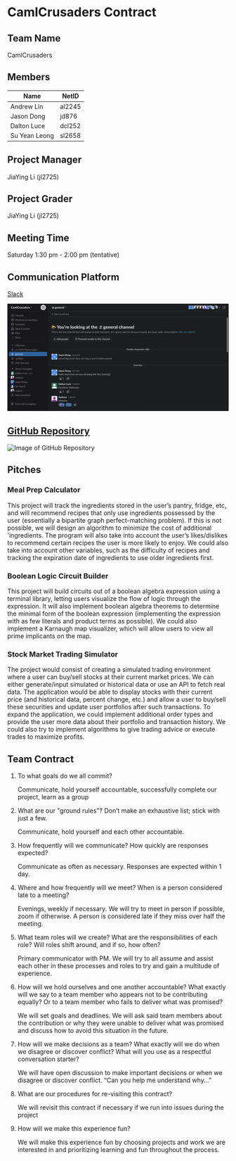 # CamlCrusaders Contract

## Team Name

CamlCrusaders

## Members

| Name          | NetID  |
| ------------- | ------ |
| Andrew Lin    | al2245 |
| Jason Dong    | jd876  |
| Dalton Luce   | dcl252 |
| Su Yean Leong | sl2658 |

## Project Manager

JiaYing Li (jl2725)

## Project Grader

JiaYing Li (jl2725)

## Meeting Time

Saturday 1:30 pm - 2:00 pm (tentative)

## Communication Platform

[Slack](https://camlcrusaders.slack.com/archives/C05SMF2SM38)

![Image of Slack Communication Channel](assets/slack.png)

## [GitHub Repository](https://github.coecis.cornell.edu/sl2658/cs3110-final-project)

![Image of GitHub Repository](github.png)

## Pitches

### Meal Prep Calculator

This project will track the ingredients stored in the user’s pantry, fridge,
etc, and will recommend recipes that only use ingredients possessed by the user
(essentially a bipartite graph perfect-matching problem).  If this is not
possible, we will design an algorithm to minimize the cost of additional
'ingredients. The program will also take into account the user’s likes/dislikes
to recommend certain recipes the user is more likely to enjoy. We could also
take into account other variables, such as the difficulty of recipes and
tracking the expiration date of ingredients to use older ingredients first.

### Boolean Logic Circuit Builder

This project will build circuits out of a boolean algebra expression using a
terminal library, letting users visualize the flow of logic through the
expression. It will also implement boolean algebra theorems to determine the
minimal form of the boolean expression (implementing the expression with as few
literals and product terms as possible). We could also implement a Karnaugh map
visualizer, which will allow users to view all prime implicants on the map.

### Stock Market Trading Simulator

The project would consist of creating a simulated trading environment where a
user can buy/sell stocks at their current market prices. We can either
generate/input simulated or historical data or use an API to fetch real data.
The application would be able to display stocks with their current price (and
historical data, percent change, etc.) and allow a user to buy/sell these
securities and update user portfolios after such transactions. To expand the
application, we could implement additional order types and provide the user more
data about their portfolio and transaction history. We could also try to
implement algorithms to give trading advice or execute trades to maximize
profits.

## Team Contract

1. To what goals do we all commit?

    Communicate, hold yourself accountable, successfully complete our project,
    learn as a group

2. What are our "ground rules"? Don’t make an exhaustive list; stick with just a
   few.

    Communicate, hold yourself and each other accountable.

3. How frequently will we communicate? How quickly are responses expected?

    Communicate as often as necessary. Responses are expected within 1 day.

4. Where and how frequently will we meet? When is a person considered late to a
   meeting?

    Evenings, weekly if necessary. We will try to meet in person if possible,
    zoom if otherwise. A person is considered late if they miss over half the
    meeting.

5. What team roles will we create? What are the responsibilities of each role?
   Will roles shift around, and if so, how often?

    Primary communicator with PM. We will try to all assume and assist each
    other in these processes and roles to try and gain a multitude of
    experience.

6. How will we hold ourselves and one another accountable? What exactly will we
   say to a team member who appears not to be contributing equally? Or to a
   team member who fails to deliver what was promised?

    We will set goals and deadlines. We will ask said team members about the
    contribution or why they were unable to deliver what was promised and
    discuss how to avoid this situation in the future.

7. How will we make decisions as a team? What exactly will we do when we
   disagree or discover conflict? What will you use as a respectful
   conversation starter?

    We will have open discussion to make important decisions or when we disagree
    or discover conflict. “Can you help me understand why…”

8. What are our procedures for re-visiting this contract?

    We will revisit this contract if necessary if we run into issues during the
    project

9. How will we make this experience fun?

    We will make this experience fun by choosing projects and work we are
    interested in and prioritizing learning and fun throughout the process.
